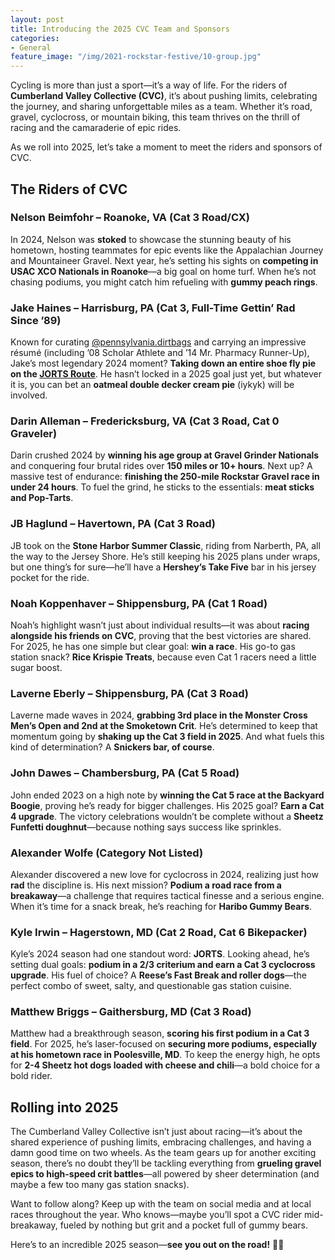 ```yaml
---
layout: post
title: Introducing the 2025 CVC Team and Sponsors
categories:
- General
feature_image: "/img/2021-rockstar-festive/10-group.jpg"
---
```

Cycling is more than just a sport—it’s a way of life. For the riders of **Cumberland Valley Collective (CVC)**, it’s about pushing limits, celebrating the journey, and sharing unforgettable miles as a team. Whether it’s road, gravel, cyclocross, or mountain biking, this team thrives on the thrill of racing and the camaraderie of epic rides. 

As we roll into 2025, let’s take a moment to meet the riders and sponsors of CVC.  

## The Riders of CVC  

### **Nelson Beimfohr – Roanoke, VA (Cat 3 Road/CX)**  
In 2024, Nelson was **stoked** to showcase the stunning beauty of his hometown, hosting teammates for epic events like the Appalachian Journey and Mountaineer Gravel. Next year, he’s setting his sights on **competing in USAC XCO Nationals in Roanoke**—a big goal on home turf. When he’s not chasing podiums, you might catch him refueling with **gummy peach rings**.  

### **Jake Haines – Harrisburg, PA (Cat 3, Full-Time Gettin’ Rad Since ’89)**  
Known for curating [@pennsylvania.dirtbags](https://www.instagram.com/pennsylvania.dirtbags/) and carrying an impressive résumé (including ’08 Scholar Athlete and ’14 Mr. Pharmacy Runner-Up), Jake’s most legendary 2024 moment? **Taking down an entire shoe fly pie on the [JORTS Route](https://www.youtube.com/watch?v=Paauv6M7T-M&t=127s)**. He hasn’t locked in a 2025 goal just yet, but whatever it is, you can bet an **oatmeal double decker cream pie** (iykyk) will be involved.  

### **Darin Alleman – Fredericksburg, VA (Cat 3 Road, Cat 0 Graveler)**  
Darin crushed 2024 by **winning his age group at Gravel Grinder Nationals** and conquering four brutal rides over **150 miles or 10+ hours**. Next up? A massive test of endurance: **finishing the 250-mile Rockstar Gravel race in under 24 hours**. To fuel the grind, he sticks to the essentials: **meat sticks and Pop-Tarts**.  

### **JB Haglund – Havertown, PA (Cat 3 Road)**  
JB took on the **Stone Harbor Summer Classic**, riding from Narberth, PA, all the way to the Jersey Shore. He’s still keeping his 2025 plans under wraps, but one thing’s for sure—he’ll have a **Hershey’s Take Five** bar in his jersey pocket for the ride.  

### **Noah Koppenhaver – Shippensburg, PA (Cat 1 Road)**  
Noah’s highlight wasn’t just about individual results—it was about **racing alongside his friends on CVC**, proving that the best victories are shared. For 2025, he has one simple but clear goal: **win a race**. His go-to gas station snack? **Rice Krispie Treats**, because even Cat 1 racers need a little sugar boost.  

### **Laverne Eberly – Shippensburg, PA (Cat 3 Road)**  
Laverne made waves in 2024, **grabbing 3rd place in the Monster Cross Men’s Open and 2nd at the Smoketown Crit**. He’s determined to keep that momentum going by **shaking up the Cat 3 field in 2025**. And what fuels this kind of determination? A **Snickers bar, of course**.  

### **John Dawes – Chambersburg, PA (Cat 5 Road)**  
John ended 2023 on a high note by **winning the Cat 5 race at the Backyard Boogie**, proving he’s ready for bigger challenges. His 2025 goal? **Earn a Cat 4 upgrade**. The victory celebrations wouldn’t be complete without a **Sheetz Funfetti doughnut**—because nothing says success like sprinkles.  

### **Alexander Wolfe (Category Not Listed)**  
Alexander discovered a new love for cyclocross in 2024, realizing just how **rad** the discipline is. His next mission? **Podium a road race from a breakaway**—a challenge that requires tactical finesse and a serious engine. When it’s time for a snack break, he’s reaching for **Haribo Gummy Bears**.  

### **Kyle Irwin – Hagerstown, MD (Cat 2 Road, Cat 6 Bikepacker)**  
Kyle’s 2024 season had one standout word: **JORTS**. Looking ahead, he’s setting dual goals: **podium in a 2/3 criterium and earn a Cat 3 cyclocross upgrade**. His fuel of choice? A **Reese’s Fast Break and roller dogs**—the perfect combo of sweet, salty, and questionable gas station cuisine.  

### **Matthew Briggs – Gaithersburg, MD (Cat 3 Road)**  
Matthew had a breakthrough season, **scoring his first podium in a Cat 3 field**. For 2025, he’s laser-focused on **securing more podiums, especially at his hometown race in Poolesville, MD**. To keep the energy high, he opts for **2-4 Sheetz hot dogs loaded with cheese and chili**—a bold choice for a bold rider.  

## **Rolling into 2025**  

The Cumberland Valley Collective isn’t just about racing—it’s about the shared experience of pushing limits, embracing challenges, and having a damn good time on two wheels. As the team gears up for another exciting season, there’s no doubt they’ll be tackling everything from **grueling gravel epics to high-speed crit battles**—all powered by sheer determination (and maybe a few too many gas station snacks).  

Want to follow along? Keep up with the team on social media and at local races throughout the year. Who knows—maybe you’ll spot a CVC rider mid-breakaway, fueled by nothing but grit and a pocket full of gummy bears.  

Here’s to an incredible 2025 season—**see you out on the road!** 🚴‍♂️
